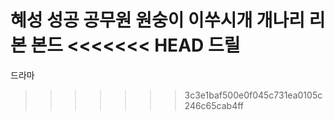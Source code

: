 혜성
성공
공무원
원숭이
이쑤시개
개나리 
리본
본드
<<<<<<< HEAD
드릴
=======
드라마
>>>>>>> 3c3e1baf500e0f045c731ea0105c246c65cab4ff
